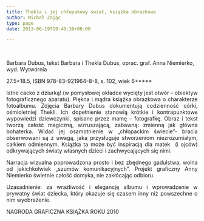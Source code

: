 ```yaml
---
title: Thekla i jej chłopakowy świat, książka obrazkowa
author: Michał Zając
type: page
date: 2013-06-19T19:40:39+00:00

---
```

&nbsp;

Barbara Dubus, tekst Barbara i Thekla Dubus, oprac. graf. Anna Niemierko, wyd. Wytwórnia

27.5&#215;18.5, ISBN 978-83-921964-8-8, s. 102, wiek 6+****

<p style="text-align: justify;">
  Istne cacko z dziurką! (w pomysłowej okładce wycięty jest otwór &#8211; obiektyw fotograficznego aparatu). Piękna i mądra książka obrazkowa o charakterze fotoalbumu. Zdjęcia Barbary Dubus dokumentują codzienność córki, ośmioletniej Thekli. Ich dopełnienie stanowią krótkie i kontrapunktowe wypowiedzi dziewczynki, spisane przez mamę &#8211; fotografkę. Obraz i tekst tworzą całość magiczną, wzruszającą, zabawną: zmienną jak główna bohaterka. Widać jej osamotnienie w „chłopackim świecie&#8221;- bracia obserwowani są z uwagą, jaka przysługuje stworzeniom niezrozumiałym, całkiem odmiennym. Książka ta może być inspiracją dla matek  (i ojców) odkrywających światy własnych dzieci i zachwycających się nimi.
</p>

<p style="text-align: justify;">
  Narracja wizualna poprowadzona prosto i bez zbędnego gadulstwa, wolna od jakichkolwiek „szumów komunikacyjnych&#8221;. Projekt graficzny Anny Niemierko świetnie całość domyka, nie zakłócając odbioru.
</p>

<p style="text-align: justify;">
  Uzasadnienie: za wrażliwość i elegancję albumu i wprowadzenie w prywatny świat dziecka, który okazuje się czasem inny niż powszechne o nim wyobrażenie.
</p>

NAGRODA GRAFICZNA KSIĄŻKA ROKU 2010
